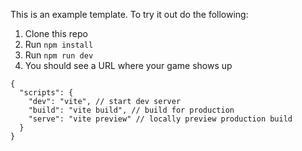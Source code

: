 This is an example template. To try it out do the following:

1. Clone this repo
1. Run `npm install`
1. Run `npm run dev`
1. You should see a URL where your game shows up

```
{
  "scripts": {
    "dev": "vite", // start dev server
    "build": "vite build", // build for production
    "serve": "vite preview" // locally preview production build
  }
}
```
